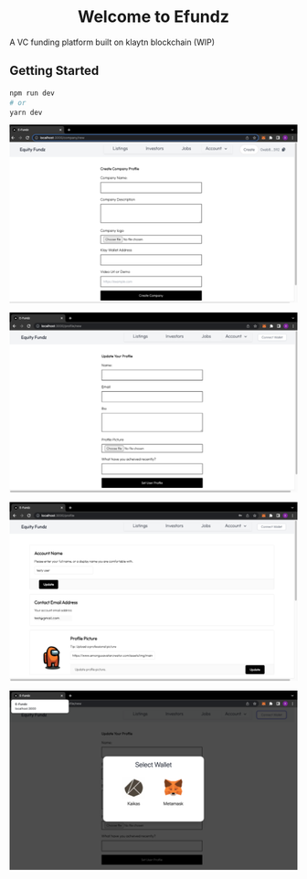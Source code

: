 <h1 align="center">Welcome to Efundz</h1>

A VC funding platform built on klaytn blockchain (WIP) 

## Getting Started

```bash
npm run dev
# or
yarn dev
```


![Alt text](screenshots/newProfile.png?raw=true "1")

![Alt text](screenshots/newCompany.png?raw=true "2")

![Alt text](screenshots/profile.png?raw=true "3")

![Alt text](screenshots/connectWallet.png?raw=true "4")